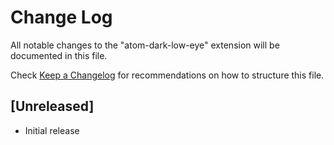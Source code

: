 # Change Log

All notable changes to the "atom-dark-low-eye" extension will be documented in this file.

Check [Keep a Changelog](http://keepachangelog.com/) for recommendations on how to structure this file.

## [Unreleased]

- Initial release
